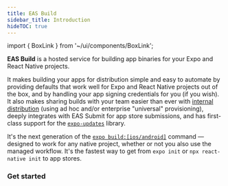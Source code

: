 ```yaml
---
title: EAS Build
sidebar_title: Introduction
hideTOC: true
---
```


import { BoxLink } from '~/ui/components/BoxLink';

**EAS Build** is a hosted service for building app binaries for your Expo and React Native projects.

It makes building your apps for distribution simple and easy to automate by providing defaults that work well for Expo and React Native projects out of the box, and by handling your app signing credentials for you (if you wish). It also makes sharing builds with your team easier than ever with [internal distribution](internal-distribution.md) (using ad hoc and/or enterprise "universal" provisioning), deeply integrates with EAS Submit for app store submissions, and has first-class support for the [`expo-updates`](updates.md) library.

It's the next generation of the [`expo build:[ios/android]`](/distribution/building-standalone-apps.md) command &mdash; designed to work for any native project, whether or not you also use the managed workflow. It's the fastest way to get from `expo init` or `npx react-native init` to app stores. <!-- TODO: link to eas build / expo build comparison page -->

### Get started

<BoxLink title="Creating your first build" description="It should only take a few minutes in total to get up and running for iOS and/or Android." href="/build/setup" />

<BoxLink title="Learning about the limitations" description="EAS Build is a new and rapidly evolving service, so we recommend getting familiar with the current limitations." href="/build-reference/limitations" />

